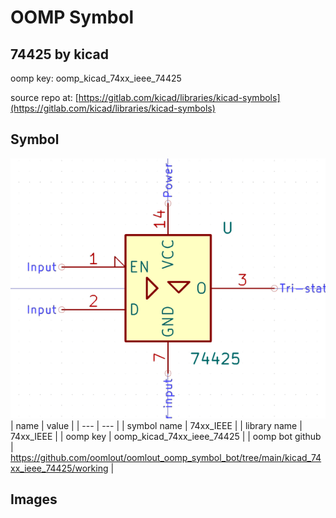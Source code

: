 # OOMP Symbol  
## 74425  by kicad  
  
oomp key: oomp_kicad_74xx_ieee_74425  
  
source repo at: [https://gitlab.com/kicad/libraries/kicad-symbols](https://gitlab.com/kicad/libraries/kicad-symbols)  
## Symbol  
  
[![working.png](working_600.png)](working.png)  
| name | value | 
| --- | --- | 
| symbol name | 74xx_IEEE | 
| library name | 74xx_IEEE | 
| oomp key | oomp_kicad_74xx_ieee_74425 | 
| oomp bot github | https://github.com/oomlout/oomlout_oomp_symbol_bot/tree/main/kicad_74xx_ieee_74425/working | 
## Images  
